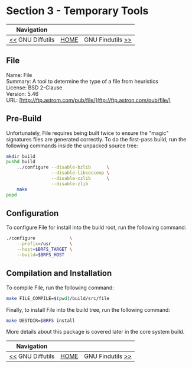 # Section 3 - Temporary Tools

| Navigation |||
| --- | --- | ---: |
| [<<](./GNUDiffutils.md) GNU Diffutils | [HOME](../README.md) | GNU Findutils [>>](./GNUFindutils.md) |

## File

Name: File<br />
Summary: A tool to determine the type of a file from heuristics<br />
License: BSD 2-Clause<br />
Version: 5.46<br />
URL: [http://ftp.astrom.com/pub/file/](ftp://ftp.astron.com/pub/file/)<br />

## Pre-Build

Unfortunately, File requires being built twice to ensure the "magic" signatures files are generated correctly. To do the first-pass build, run the following commands inside the unpacked source tree:

```bash
mkdir build
pushd build
    ../configure --disable-bzlib      \
                 --disable-libseccomp \
                 --disable-xzlib      \
                 --disable-zlib
    make
popd
```

## Configuration

To configure File for install into the build root, run the following command:

```bash
./configure             \
    --prefix=/usr       \
    --host=$BRFS_TARGET \
    --build=$BRFS_HOST
```

## Compilation and Installation

To compile File, run the following command:

```bash
make FILE_COMPILE=$(pwd)/build/src/file
```

Finally, to install File into the build tree, run the following command:

```bash
make DESTDIR=$BRFS install
```

More details about this package is covered later in the core system build.

| Navigation |||
| --- | --- | ---: |
| [<<](./GNUDiffutils.md) GNU Diffutils | [HOME](../README.md) | GNU Findutils [>>](./GNUFindutils.md) |
